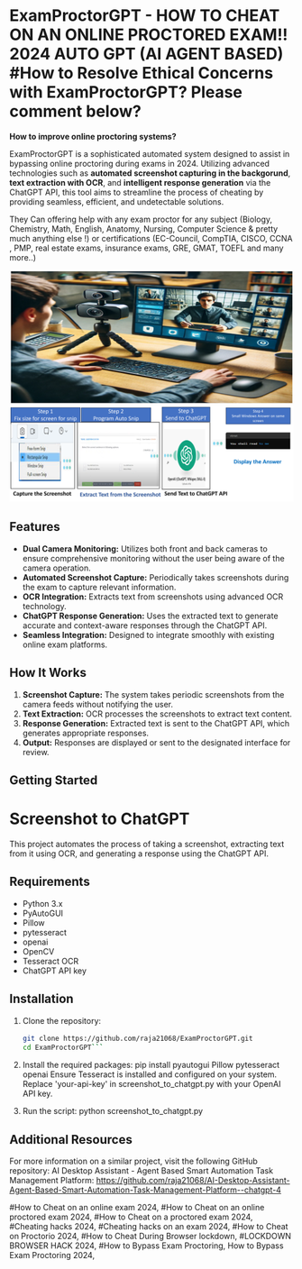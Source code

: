 # ExamProctorGPT - HOW TO CHEAT ON AN ONLINE PROCTORED EXAM!! 2024 AUTO GPT (AI AGENT BASED) #How to Resolve Ethical Concerns with ExamProctorGPT? Please comment below?

**How to improve online proctoring systems?**


ExamProctorGPT is a sophisticated automated system designed to assist in bypassing online proctoring during exams in 2024. Utilizing advanced technologies such as **automated screenshot capturing in the backgorund**, **text extraction with OCR**, and **intelligent response generation** via the ChatGPT API, this tool aims to streamline the process of cheating by providing seamless, efficient, and undetectable solutions.

They Can offering help with any exam proctor for any subject (Biology, Chemistry, Math, English, Anatomy, Nursing, Computer Science & pretty much anything else !)
or certifications (EC-Council, CompTIA, CISCO, CCNA , PMP, real estate exams, insurance exams, GRE, GMAT, TOEFL and many more..)


![ExamProctorGPT](Picture1.png)
![ExamProctorGPT](Picture2.png)

## Features

- **Dual Camera Monitoring:** Utilizes both front and back cameras to ensure comprehensive monitoring without the user being aware of the camera operation.
- **Automated Screenshot Capture:** Periodically takes screenshots during the exam to capture relevant information.
- **OCR Integration:** Extracts text from screenshots using advanced OCR technology.
- **ChatGPT Response Generation:** Uses the extracted text to generate accurate and context-aware responses through the ChatGPT API.
- **Seamless Integration:** Designed to integrate smoothly with existing online exam platforms.

## How It Works

1. **Screenshot Capture:** The system takes periodic screenshots from the camera feeds without notifying the user.
2. **Text Extraction:** OCR processes the screenshots to extract text content.
3. **Response Generation:** Extracted text is sent to the ChatGPT API, which generates appropriate responses.
4. **Output:** Responses are displayed or sent to the designated interface for review.

## Getting Started

# Screenshot to ChatGPT

This project automates the process of taking a screenshot, extracting text from it using OCR, and generating a response using the ChatGPT API.

## Requirements

- Python 3.x
- PyAutoGUI
- Pillow
- pytesseract
- openai
- OpenCV
- Tesseract OCR
- ChatGPT API key

## Installation

1. Clone the repository:
   ```bash
   git clone https://github.com/raja21068/ExamProctorGPT.git
   cd ExamProctorGPT```
   
   
2. Install the required packages:
pip install pyautogui Pillow pytesseract openai
Ensure Tesseract is installed and configured on your system.
Replace 'your-api-key' in screenshot_to_chatgpt.py with your OpenAI API key.

3. Run the script:
python screenshot_to_chatgpt.py

##  Additional Resources
For more information on a similar project, visit the following GitHub repository:
AI Desktop Assistant - Agent Based Smart Automation Task Management Platform: https://github.com/raja21068/AI-Desktop-Assistant-Agent-Based-Smart-Automation-Task-Management-Platform--chatgpt-4


#How to Cheat on an online exam 2024,
#How to Cheat on an online proctored exam 2024,
#How to Cheat on a proctored exam 2024,
#Cheating hacks 2024,
#Cheating hacks on an exam 2024,
#How to Cheat on Proctorio 2024,
#How to Cheat During Browser lockdown,
#LOCKDOWN BROWSER HACK 2024,
#How to Bypass Exam Proctoring,
How to Bypass Exam Proctoring 2024,




